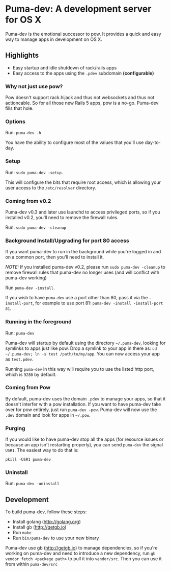 # Puma-dev: A development server for OS X

Puma-dev is the emotional successor to pow. It provides a quick and easy way to manage apps in development on OS X.

## Highlights

* Easy startup and idle shutdown of rack/rails apps
* Easy access to the apps using the `.pdev` subdomain **(configurable)**


### Why not just use pow?

Pow doesn't support rack.hijack and thus not websockets and thus not actioncable. So for all those new Rails 5 apps, pow is a no-go. Puma-dev fills that hole.

### Options

Run: `puma-dev -h`

You have the ability to configure most of the values that you'll use day-to-day.

### Setup

Run: `sudo puma-dev -setup`.

This will configure the bits that require root access, which is allowing your user access to the `/etc/resolver` directory.

### Coming from v0.2

Puma-dev v0.3 and later use launchd to access privileged ports, so if you installed v0.2, you'll need to remove the firewall rules.

Run: `sudo puma-dev -cleanup`

### Background Install/Upgrading for port 80 access

If you want puma-dev to run in the background while you're logged in and on a common port, then you'll need to install it.

*NOTE:* If you installed puma-dev v0.2, please run `sudo puma-dev -cleanup` to remove firewall rules that puma-dev no longer uses (and will conflict with puma-dev working)

Run `puma-dev -install`.

If you wish to have `puma-dev` use a port other than 80, pass it via the `-install-port`, for example to use port 81: `puma-dev -install -install-port 81`.

### Running in the foreground

Run: `puma-dev`

Puma-dev will startup by default using the directory `~/.puma-dev`, looking for symlinks to apps just like pow. Drop a symlink to your app in there as: `cd ~/.puma-dev; ln -s test /path/to/my/app`. You can now access your app as `test.pdev`.

Running `puma-dev` in this way will require you to use the listed http port, which is `9280` by default.

### Coming from Pow

By default, puma-dev uses the domain `.pdev` to manage your apps, so that it doesn't interfer with a pow installation. If you want to have puma-dev take over for pow entirely, just run `puma-dev -pow`. Puma-dev will now use the `.dev` domain and look for apps in `~/.pow`.

### Purging

If you would like to have puma-dev stop all the apps (for resource issues or because an app isn't restarting properly), you can send `puma-dev` the signal `USR1`. The easiest way to do that is:

`pkill -USR1 puma-dev`

### Uninstall

Run: `puma-dev -uninstall`

## Development

To build puma-dev, follow these steps:

* Install golang (http://golang.org)
* Install gb (http://getgb.io)
* Run `make`
* Run `bin/puma-dev` to use your new binary

Puma-dev use gb (http://getgb.io) to manage dependencies, so if you're working on puma-dev and need to introduce a new dependency, run `gb vendor fetch <package path>` to pull it into `vendor/src`. Then you can use it from within `puma-dev/src`

